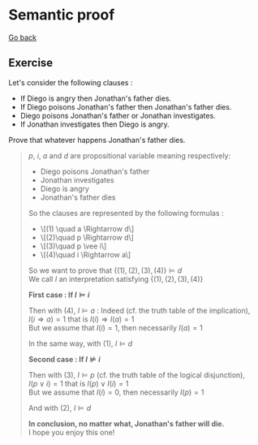 # Semantic proof

[Go back](..)

## Exercise

Let's consider the following clauses :
* If Diego is angry then Jonathan's father dies.
* If Diego poisons Jonathan's father then Jonathan's father dies.
* Diego poisons Jonathan's father or Jonathan investigates.
* If Jonathan investigates then Diego is angry.

Prove that whatever happens Jonathan's father dies.

<blockquote class="spoiler">

$p$, $i$, $a$ and $d$ are propositional variable meaning respectively:

* Diego poisons Jonathan's father
* Jonathan investigates
* Diego is angry
* Jonathan's father dies

So the clauses are represented by the following formulas :
<p>
	<ul>
		<li>\[(1) \quad a \Rightarrow d\]</li>
		<li>\[(2)\quad p \Rightarrow d\]</li>
		<li>\[(3)\quad p \vee i\]</li>
		<li>\[(4)\quad i \Rightarrow a\]</li>
	</ul>
</p>
	
So we want to prove that $\{(1),(2),(3),(4)\} \models d$
</br>
We call $I$ an interpretation satisfying $\{(1),(2),(3),(4)\}$

**First case : If $I \models i$**

Then with $(4)$, $I \models a$ : Indeed (cf. the truth table of the implication), 
</br>
$I(i \Rightarrow a)=1$ that is $I(i) \Rightarrow I(a)=1$
</br>
But we assume that $I(i)=1$, then necessarily $I(a)=1$

In the same way, with $(1)$, $I \models d$

**Second case : If $I \not\models i$**

Then with $(3)$, $I \models p$ (cf. the truth table of the logical disjunction),
</br>
$I(p \vee i)=1$ that is $I(p) \vee I(i)=1$
</br>
But we assume that $I(i)=0$, then necessarily $I(p)=1$

And with $(2)$, $I \models d$

**In conclusion, no matter what, Jonathan's father will die.**
</br>
I hope you enjoy this one!

</blockquote>

